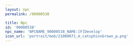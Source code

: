 ```yaml
---
layout: npc
permalink: /90000538

title: Npc
id: '90000538'
npc_name: 'NPCNAME_90000538_NAME:[F]Develop'
icon_url: 'portrait/mob/21000671_m_catsphinxbrown_p.png'
---
```

